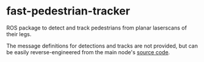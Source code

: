 # fast-pedestrian-tracker
ROS package to detect and track pedestrians from planar laserscans of their legs.

The message definitions for detections and tracks are not provided, but can be easily reverse-engineered from the main node's [source code](./blob/master/src/node.cpp).
